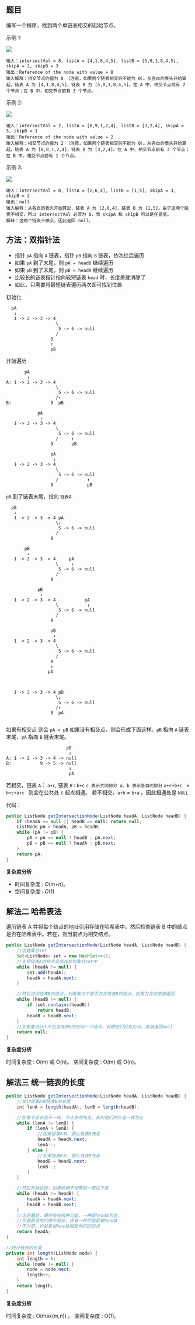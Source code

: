## 题目

编写一个程序，找到两个单链表相交的起始节点。

示例 1:

![](https://assets.leetcode-cn.com/aliyun-lc-upload/uploads/2018/12/14/160_statement.png)

```
输入：intersectVal = 8, listA = [4,1,8,4,5], listB = [5,0,1,8,4,5], skipA = 2, skipB = 3
输出：Reference of the node with value = 8
输入解释：相交节点的值为 8 （注意，如果两个链表相交则不能为 0）。从各自的表头开始算起，链表 A 为 [4,1,8,4,5]，链表 B 为 [5,0,1,8,4,5]。在 A 中，相交节点前有 2 个节点；在 B 中，相交节点前有 3 个节点。

```

示例 2:

![](https://assets.leetcode.com/uploads/2018/12/13/160_example_2.png)

```
输入：intersectVal = 2, listA = [0,9,1,2,4], listB = [3,2,4], skipA = 3, skipB = 1
输出：Reference of the node with value = 2
输入解释：相交节点的值为 2 （注意，如果两个链表相交则不能为 0）。从各自的表头开始算起，链表 A 为 [0,9,1,2,4]，链表 B 为 [3,2,4]。在 A 中，相交节点前有 3 个节点；在 B 中，相交节点前有 1 个节点。

```

示例 3:

![](https://assets.leetcode.com/uploads/2018/12/13/160_example_3.png)

```
输入：intersectVal = 0, listA = [2,6,4], listB = [1,5], skipA = 3, skipB = 2
输出：null
输入解释：从各自的表头开始算起，链表 A 为 [2,6,4]，链表 B 为 [1,5]。由于这两个链表不相交，所以 intersectVal 必须为 0，而 skipA 和 skipB 可以是任意值。
解释：这两个链表不相交，因此返回 null。

```



## 方法：双指针法

- 指针 `pA` 指向 `A` 链表，指针 `pB` 指向 `B` 链表，依次往后遍历
- 如果 `pA` 到了末尾，则 `pA = headB` 继续遍历
- 如果 `pB` 到了末尾，则 `pB = headA` 继续遍历
- 比较长的链表指针指向较短链表 `head`  时，长度差就消除了
- 如此，只需要将最短链表遍历两次即可找到位置

初始化

```
  pA
   ↓
   1 -> 2 -> 3 -> 4
                   \
                    5 -> 6 -> null
                   /
                 9			
                 ↑
                 pB
```

开始遍历

```
       pA
        ↓
A: 1 -> 2 -> 3 -> 4
                   \
                    5 -> 6 -> null
                   /↑
B:               9  pB	
                 
            pA
             ↓
   1 -> 2 -> 3 -> 4
                   \
                    5 -> 6 -> null
                   /     ↑
                 9       pB	          
                 
                 pA
                  ↓
   1 -> 2 -> 3 -> 4
                   \
                    5 -> 6 -> null
                   /           ↑
                 9             pB	    
```

`pB` 到了链表末尾，指向 `链表A` 

```
  pB             
   ↓              
   1 -> 2 -> 3 -> 4 pA
                   \↓
                    5 -> 6 -> null
                   /           
                 9	         	 

       pB             
        ↓              
   1 -> 2 -> 3 -> 4     pA
                   \     ↓
                    5 -> 6 -> null
                   /           
                 9	   
                 
            pB             
             ↓              
   1 -> 2 -> 3 -> 4           pA
                   \           ↓
                    5 -> 6 -> null
                   /           
                 9	   

                 pB             
                  ↓              
   1 -> 2 -> 3 -> 4           
                   \           
                    5 -> 6 -> null
                   /           
                 9	
                 ↑
                pA

                             
                               
   1 -> 2 -> 3 -> 4 pB         
                   \↓           
                    5 -> 6 -> null
                   /↑           
                 9  pA
                 
```

如果有相交点 则会 `pA = pB` 如果没有相交点，则会形成下面这样。`pB` 指向 `A` 链表末尾，`pA` 指向 `B`  链表末尾。

```
                       pB
                        ↓
A: 1 -> 2 -> 3 -> 4 -> null              
B:           9 -> 5 -> null
                        ↑
                        pA
```

若相交，链表 `A`： `a+c`, 链表 `B`  : `b+c`  `c 表示共同部分 a、b 表示各自的部分` 
`a+c+b+c ` = `b+c+a+c ` 则会在公共处 c 起点相遇。
若不相交，`a+b`  = `b+a` 。因此相遇处是 `NULL` 

代码：

```java
public ListNode getIntersectionNode(ListNode headA, ListNode headB) {
    if (headA == null || headB == null) return null;
    ListNode pA = headA, pB = headB;
    while (pA != pB) {
        pA = pA == null ? headB : pA.next;
        pB = pB == null ? headA : pB.next;
    }
    return pA;
}

```

**复杂度分析**

- 时间复杂度 : *O*(*m*+*n*)。
- 空间复杂度 : *O*(1)

## 解法二 哈希表法

遍历链表 A 并将每个结点的地址引用存储在哈希表中。然后检查链表 B 中的结点是否在哈希表中。若在，则当前点为相交结点。

```java
public ListNode getIntersectionNode(ListNode headA, ListNode headB) {
    //创建集合set
    Set<ListNode> set = new HashSet<>();
    //先把链表A的结点全部存放到集合set中
    while (headA != null) {
        set.add(headA);
        headA = headA.next;
    }

    //然后访问链表B的结点，判断集合中是否包含链表B的结点，如果包含就直接返回
    while (headB != null) {
        if (set.contains(headB))
            return headB;
        headB = headB.next;
    }
    //如果集合set不包含链表B的任何一个结点，说明他们没有交点，直接返回null
    return null;
}

```

**复杂度分析**

时间复杂度 : O(m) 或 O(n)。
空间复杂度 : O(m) 或 O(n)。

## 解法三 统一链表的长度

```java
public ListNode getIntersectionNode(ListNode headA, ListNode headB) {
    //统计链表A和链表B的长度
    int lenA = length(headA), lenB = length(headB);

    //如果节点长度不一样，节点多的先走，直到他们的长度一样为止
    while (lenA != lenB) {
        if (lenA > lenB) {
            //如果链表A长，那么链表A先走
            headA = headA.next;
            lenA--;
        } else {
            //如果链表B长，那么链表B先走
            headB = headB.next;
            lenB--;
        }
    }

    //然后开始比较，如果他俩不相等就一直往下走
    while (headA != headB) {
        headA = headA.next;
        headB = headB.next;
    }
    //走到最后，最终会有两种可能，一种是headA为空，
    //也就是说他们俩不相交。还有一种可能就是headA
    //不为空，也就是说headA就是他们的交点
    return headA;
}

//统计链表的长度
private int length(ListNode node) {
    int length = 0;
    while (node != null) {
        node = node.next;
        length++;
    }
    return length;
}

```

**复杂度分析**

时间复杂度 : O(max(m,n)) 。
空间复杂度 : O(1)。

